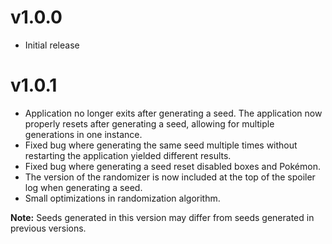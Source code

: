 # v1.0.0
- Initial release

# v1.0.1
- Application no longer exits after generating a seed. The application now properly resets after generating a seed, allowing for multiple generations in one instance.
- Fixed bug where generating the same seed multiple times without restarting the application yielded different results.
- Fixed bug where generating a seed reset disabled boxes and Pokémon.
- The version of the randomizer is now included at the top of the spoiler log when generating a seed.
- Small optimizations in randomization algorithm.

**Note:** Seeds generated in this version may differ from seeds generated in previous versions.

